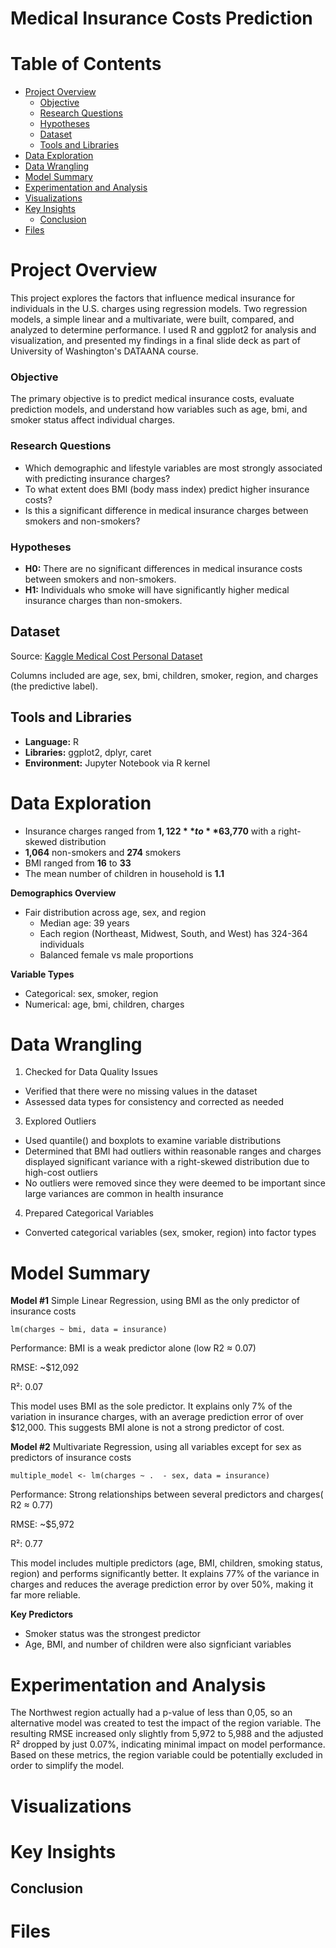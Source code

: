 # Medical Insurance Costs Prediction

# Table of Contents
- [Project Overview](#project-overview)
    - [Objective](#objective)
    - [Research Questions](#research-questions)
    - [Hypotheses](#hypotheses)
    - [Dataset](#dataset)
    - [Tools and Libraries](#tools-and-libraries)
- [Data Exploration](#data-exploration)
- [Data Wrangling](#data-wrangling)
- [Model Summary](#model-summary)
- [Experimentation and Analysis](#experimentation-and-analysis)
- [Visualizations](#visualizations)
- [Key Insights](#key-insights)
    - [Conclusion](#conclusion)
- [Files](#files)
  

# Project Overview
This project explores the factors that influence medical insurance for individuals in the U.S. charges using regression models. Two regression models, a simple linear and a multivariate, were built, compared, and analyzed to determine performance. I used R and ggplot2 for analysis and visualization, and presented my findings in a final slide deck as part of University of Washington's DATAANA course.

### Objective
The primary objective is to predict medical insurance costs, evaluate prediction models, and understand how variables such as age, bmi, and smoker status affect individual charges.

### Research Questions
- Which demographic and lifestyle variables are most strongly associated with predicting insurance charges?
- To what extent does BMI (body mass index) predict higher insurance costs?
- Is this a significant difference in medical insurance charges between smokers and non-smokers?

### Hypotheses
- **H0:** There are no significant differences in medical insurance costs between smokers and non-smokers.
- **H1:** Individuals who smoke will have significantly higher medical insurance charges than non-smokers.

## Dataset
Source: [Kaggle Medical Cost Personal Dataset](https://www.kaggle.com/datasets/mirichoi0218/insurance)

Columns included are age, sex, bmi, children, smoker, region, and charges (the predictive label).
## Tools and Libraries

- **Language:** R
- **Libraries:** ggplot2, dplyr, caret
- **Environment:** Jupyter Notebook via R kernel

# Data Exploration

- Insurance charges ranged from **$1,122** to **$63,770** with a right-skewed distribution
- **1,064** non-smokers and **274** smokers
- BMI ranged from **16** to **33**
- The mean number of children in household is **1.1**
  
**Demographics Overview**
- Fair distribution across age, sex, and region
    - Median age: 39 years
    - Each region (Northeast, Midwest, South, and West) has 324-364 individuals
    - Balanced female vs male proportions

**Variable Types**
- Categorical: sex, smoker, region
- Numerical: age, bmi, children, charges

# Data Wrangling

1. Checked for Data Quality Issues
- Verified that there were no missing values in the dataset
- Assessed data types for consistency and corrected as needed
3. Explored Outliers
- Used quantile() and boxplots to examine variable distributions
- Determined that BMI had outliers within reasonable ranges and charges displayed significant variance with a right-skewed distribution due to high-cost outliers
- No outliers were removed since they were deemed to be important since large variances are common in health insurance
4. Prepared Categorical Variables
- Converted categorical variables (sex, smoker, region) into factor types

# Model Summary
**Model #1** Simple Linear Regression, using BMI as the only predictor of insurance costs

    lm(charges ~ bmi, data = insurance)

Performance: BMI is a weak predictor alone (low R2 ≈ 0.07)

RMSE: ~$12,092

R²: 0.07

This model uses BMI as the sole predictor. It explains only 7% of the variation in insurance charges, with an average prediction error of over $12,000. This suggests BMI alone is not a strong predictor of cost.

**Model #2** Multivariate Regression, using all variables except for sex as predictors of insurance costs

    multiple_model <- lm(charges ~ .  - sex, data = insurance)

Performance: Strong relationships between several predictors and charges( R2 ≈ 0.77)

RMSE: ~$5,972

R²: 0.77

This model includes multiple predictors (age, BMI, children, smoking status, region) and performs significantly better. It explains 77% of the variance in charges and reduces the average prediction error by over 50%, making it far more reliable.

**Key Predictors**
- Smoker status was the strongest predictor
- Age, BMI, and number of children were also signficiant variables

# Experimentation and Analysis

The Northwest region actually had a p-value of less than 0,05, so an alternative model was created to test the impact of the region variable. The resulting RMSE increased only slightly from 5,972 to 5,988 and the adjusted R² dropped by just 0.07%, indicating minimal impact on model performance. Based on these metrics, the region variable could be potentially excluded in order to simplify the model. 

# Visualizations

# Key Insights

## Conclusion

# Files
